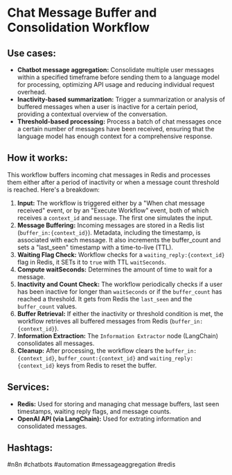 # Chat Message Buffer and Consolidation Workflow

## Use cases:

- **Chatbot message aggregation:** Consolidate multiple user messages within a specified timeframe before sending them to a language model for processing, optimizing API usage and reducing individual request overhead.
- **Inactivity-based summarization:** Trigger a summarization or analysis of buffered messages when a user is inactive for a certain period, providing a contextual overview of the conversation.
- **Threshold-based processing:** Process a batch of chat messages once a certain number of messages have been received, ensuring that the language model has enough context for a comprehensive response.

## How it works:

This workflow buffers incoming chat messages in Redis and processes them either after a period of inactivity or when a message count threshold is reached. Here's a breakdown:

1.  **Input:** The workflow is triggered either by a "When chat message received" event, or by an "Execute Workflow" event, both of which receives a `context_id` and `message`. The first one simulates the input.
2.  **Message Buffering:** Incoming messages are stored in a Redis list (`buffer_in:{context_id}`). Metadata, including the timestamp, is associated with each message. It also increments the buffer_count and sets a "last_seen" timestamp with a time-to-live (TTL).
3.  **Waiting Flag Check:** Workflow checks for a `waiting_reply:{context_id}` flag in Redis, it SETs it to `true` with TTL `waitSeconds`.
4.  **Compute waitSeconds:** Determines the amount of time to wait for a message.
5.  **Inactivity and Count Check:** The workflow periodically checks if a user has been inactive for longer than `waitSeconds` or if the `buffer_count` has reached a threshold. It gets from Redis the `last_seen` and the `buffer_count` values.
6.  **Buffer Retrieval:** If either the inactivity or threshold condition is met, the workflow retrieves all buffered messages from Redis (`buffer_in:{context_id}`).
7.  **Information Extraction:** The `Information Extractor` node (LangChain) consolidates all messages.
8.  **Cleanup:** After processing, the workflow clears the `buffer_in:{context_id}`, `buffer_count:{context_id}` and `waiting_reply:{context_id}` keys from Redis to reset the buffer.

## Services:

-   **Redis:** Used for storing and managing chat message buffers, last seen timestamps, waiting reply flags, and message counts.
-   **OpenAI API (via LangChain):** Used for extrating information and consolidated messages.

## Hashtags:

#n8n #chatbots #automation #messageaggregation #redis
